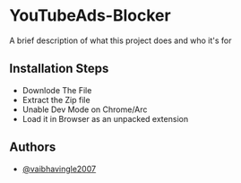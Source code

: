 
# YouTubeAds-Blocker

A brief description of what this project does and who it's for


## Installation Steps

 - Downlode The File
 - Extract the Zip file
 - Unable Dev Mode on Chrome/Arc
 - Load it in Browser as an unpacked extension


## Authors

- [@vaibhavingle2007](https://www.github.com/vaibhavingle2007)

